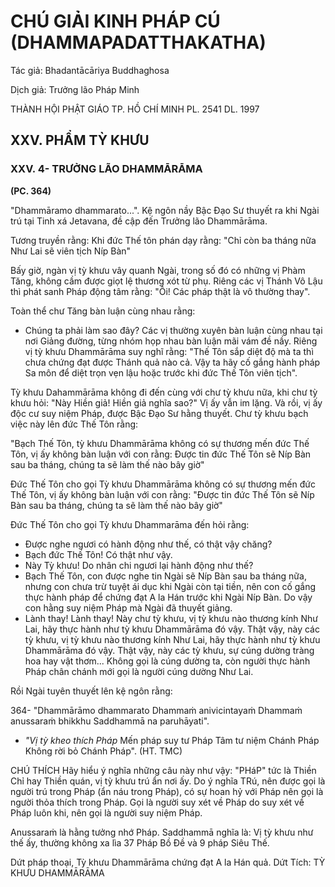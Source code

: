 # CHÚ GIẢI KINH PHÁP CÚ (DHAMMAPADATTHAKATHA)

Tác giả: Bhadantācāriya Buddhaghosa

Dịch giả: Trưởng lão Pháp Minh

THÀNH HỘI PHẬT GIÁO TP. HỒ CHÍ MINH
PL. 2541 DL. 1997

## XXV. PHẨM TỲ KHƯU

### XXV. 4- TRƯỞNG LÃO DHAMMĀRĀMA

**(PC. 364)**

"Dhammāramo dhammarato...". Kệ ngôn nầy Bậc Đạo Sư thuyết ra khi Ngài trú tại Tinh xá
Jetavana, đề cập đến Trưởng lão Dhammārāma.

Tương truyền rằng: Khi đức Thế tôn phán dạy rằng: "Chỉ còn ba tháng nữa Như Lai sẽ viên tịch
Níp Bàn"

Bấy giờ, ngàn vị tỳ khưu vây quanh Ngài, trong số đó có những vị Phàm Tăng, không cầm được giọt lệ thương xót từ phụ. Riêng các vị Thánh Vô Lậu thì phát sanh Pháp động tâm rằng: "Ôi! Các pháp thật là vô thường thay".

Toàn thể chư Tăng bàn luận cùng nhau rằng:

- Chúng ta phải làm sao đây?
  Các vị thường xuyên bàn luận cùng nhau tại nơi Giảng đường, từng nhóm họp nhau bàn luận mãi vám đề nầy. Riêng vị tỳ khưu Dhammārāma suy nghĩ rằng: "Thế Tôn sắp diệt độ mà ta thì chưa chứng đạt được Thánh quả nào cả. Vậy ta hãy cố gắng hành pháp Sa môn để diệt trọn vẹn lậu hoặc trước khi đức Thế Tôn viên tịch".

Tỳ khưu Dahammārāma không đi đến cùng với chư tỳ khưu nữa, khi chư tỳ khưu hỏi: "Này Hiền giả! Hiền giả nghĩa sao?" Vị ấy vẫn im lặng. Và rồi, vị ấy độc cư suy niệm Pháp, được Bậc Đạo Sư hằng thuyết. Chư tỳ khưu bạch việc này lên đức Thế Tôn rằng:

"Bạch Thế Tôn, tỳ khưu Dhammārāma không có sự thương mến đức Thế Tôn, vị ấy không bàn luận với con rằng: Được tin đức Thế Tôn sẽ Níp Bàn sau ba tháng, chúng ta sẽ làm thế nào bây giờ"

Đức Thế Tôn cho gọi Tỳ khưu Dhammārāma không có sự thương mến đức Thế Tôn, vị ấy không bàn luận với con rằng: "Được tin đức Thế Tôn sẽ Níp Bàn sau ba tháng, chúng ta sẽ làm thế nào bây giờ"

Đức Thế Tôn cho gọi Tỳ khưu Dhammarāma đến hỏi rằng:

- Được nghe ngươi có hành động như thế, có thật vậy chăng?
- Bạch đức Thế Tôn! Có thật như vậy.
- Này Tỳ khưu! Do nhân chi ngươi lại hành động như thế?
- Bạch Thế Tôn, con được nghe tin Ngài sẽ Níp Bàn sau ba tháng nữa, nhưng con chưa trừ tuyệt ái dục khi Ngài còn tại tiền, nên con cố gắng thực hành pháp để chứng đạt A la Hán trước khi Ngài
  Níp Bàn. Do vậy con hằng suy niệm Pháp mà Ngài đã thuyết giảng.
- Lành thay! Lành thay! Này chư tỳ khưu, vị tỳ khưu nào thương kính Như Lai, hãy thực hành như tỳ khưu Dhammārāma đó vậy. Thật vậy, này các tỳ khưu, vị tỳ khưu nào thương kính Như Lai, hãy thực hành như tỳ khưu Dhammārāma đó vậy. Thật vậy, này các tỳ khưu, sự cúng dường tràng hoa hay vật thơm... Không gọi là cúng dường ta, còn người thực hành Pháp chân chánh mới gọi là người cúng dường Như Lai.

Rồi Ngài tuyên thuyết lên kệ ngôn rằng:

364- "Dhammārāmo dhammarato
Dhammaṁ anivicintayaṁ
Dhammaṁ anussaraṁ bhikkhu
Saddhammā na paruhāyati".

- _"Vị tỳ kheo thích Pháp_
  Mến pháp suy tư Pháp
  Tâm tư niệm Chánh Pháp
  Không rời bỏ Chánh Pháp". (HT. TMC)

CHÚ THÍCH
Hãy hiểu ý nghĩa những câu này như vậy: "PHáP" tức là Thiền Chỉ hay Thiền quán, vị tỳ khưu trú ẩn nơi ấy. Do ý nghĩa TRú, nên được gọi là người trú trong Pháp (ẩn náu trong Pháp), có sự hoan hỷ với Pháp nên gọi là người thỏa thích trong Pháp. Gọi là người suy xét về Pháp do suy xét về Pháp luôn khi, nên gọi là người suy niệm Pháp.

Anussaraṁ là hằng tưởng nhớ Pháp.
Saddhammā nghĩa là: Vị tỳ khưu như thế ấy, thường không xa lìa 37 Pháp Bồ Đề và 9 pháp Siêu
Thế.

Dứt pháp thoại, Tỳ khưu Dhammārāma chứng đạt A la Hán quả.
Dứt Tích: TỲ KHƯU DHAMMĀRĀMA
